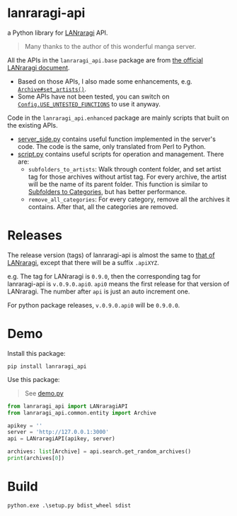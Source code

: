 # lanraragi-api

a Python library for [LANraragi](https://github.com/Difegue/LANraragi) API.

> Many thanks to the author of this wonderful manga server.

All the APIs in the `lanraragi_api.base` package are
from [the official LANraragi document](https://sugoi.gitbook.io/lanraragi/api-documentation/getting-started).

- Based on those APIs, I also made some enhancements, e.g. [`Archive#set_artists()`](./lanraragi_api/base/archive.py).
- Some APIs have not been tested, you can switch on [`Config.USE_UNTESTED_FUNCTIONS`](./lanraragi_api/Config.py) to use it anyway.

Code in the `lanraragi_api.enhanced` package are mainly scripts that built on the existing APIs.
- [server_side.py](lanraragi_api%2Fenhanced%2Fserver_side.py) contains useful function implemented in the server's code. The code is the same, only translated from Perl to Python.
- [script.py](lanraragi_api%2Fenhanced%2Fscript.py) contains useful scripts for operation and management. There are:
  - `subfolders_to_artists`: Walk through content folder, and set artist tag for those archives without artist tag. For every archive, the artist will be the name of its parent folder. This function is similar to [Subfolders to Categories](https://github.com/Difegue/LANraragi/blob/4a85548cd5fccd2aaf929871635f8f603e9d0d4a/lib/LANraragi/Plugin/Scripts/FolderToCat.pm), but has better performance.
  - `remove_all_categories`: For every category, remove all the archives it contains. After that, all the
    categories are removed.


# Releases
The release version (tags) of lanraragi-api is almost the same to [that of LANraragi](https://github.com/Difegue/LANraragi/tags), except that there will be a suffix `.apiXYZ`.

e.g. The tag for LANraragi is `0.9.0`, then the corresponding tag for lanraragi-api is `v.0.9.0.api0`. `api0` means the first release for that version of LANraragi. The number after `api` is just an auto increment one.

For python package releases, `v.0.9.0.api0` will be `0.9.0.0`.

# Demo

Install this package:

```shell
pip install lanraragi_api
```

Use this package:

> See [demo.py](demo.py)

```python
from lanraragi_api import LANraragiAPI
from lanraragi_api.common.entity import Archive

apikey = ''
server = 'http://127.0.0.1:3000'
api = LANraragiAPI(apikey, server)

archives: list[Archive] = api.search.get_random_archives()
print(archives[0])
```

# Build

```shell
python.exe .\setup.py bdist_wheel sdist
```